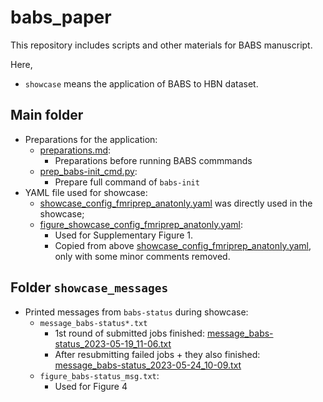 # babs_paper

This repository includes scripts and other materials for BABS manuscript.

Here,
* `showcase` means the application of BABS to HBN dataset.
## Main folder
* Preparations for the application:
    * [preparations.md](preparations.md):
        * Preparations before running BABS commmands
    * [prep_babs-init_cmd.py](prep_babs-init_cmd.py):
        * Prepare full command of `babs-init`
* YAML file used for showcase:
    * [showcase_config_fmriprep_anatonly.yaml](showcase_config_fmriprep_anatonly.yaml) was directly used in the showcase;
    * [figure_showcase_config_fmriprep_anatonly.yaml](figure_showcase_config_fmriprep_anatonly.yaml):
        * Used for Supplementary Figure 1. 
        * Copied from above [showcase_config_fmriprep_anatonly.yaml](showcase_config_fmriprep_anatonly.yaml), only with some minor comments removed.

## Folder `showcase_messages`
* Printed messages from `babs-status` during showcase:
    * `message_babs-status*.txt`
        * 1st round of submitted jobs finished: [message_babs-status_2023-05-19_11-06.txt](message_babs-status_2023-05-19_11-06.txt)
        * After resubmitting failed jobs + they also finished: [message_babs-status_2023-05-24_10-09.txt](message_babs-status_2023-05-24_10-09.txt)
    * `figure_babs-status_msg.txt`:
        * Used for Figure 4



